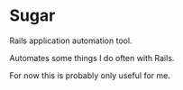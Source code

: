 # Sugar

Rails application automation tool.    
    
Automates some things I do often with Rails.    
    
For now this is probably only useful for me.    